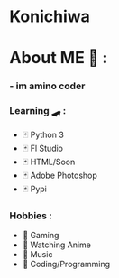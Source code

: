 # Konichiwa

# About ME 💬 :
### - im amino coder 
### Learning 🛹 :
- 🃏 Python 3 
- 🃏 Fl Studio
- 🃏 HTML/Soon
- 🃏 Adobe Photoshop
- 🃏 Pypi
### Hobbies : 
- 🎲 Gaming
- 🎲 Watching Anime
- 🎲 Music
- 🎲 Coding/Programming
